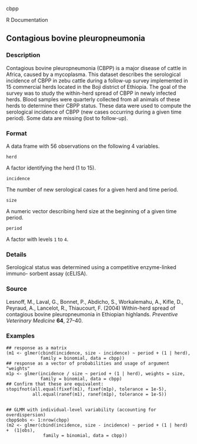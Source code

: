 cbpp

R Documentation

## Contagious bovine pleuropneumonia

### Description

Contagious bovine pleuropneumonia (CBPP) is a major disease of cattle in
Africa, caused by a mycoplasma. This dataset describes the serological
incidence of CBPP in zebu cattle during a follow-up survey implemented in 15
commercial herds located in the Boji district of Ethiopia. The goal of the
survey was to study the within-herd spread of CBPP in newly infected herds.
Blood samples were quarterly collected from all animals of these herds to
determine their CBPP status. These data were used to compute the serological
incidence of CBPP (new cases occurring during a given time period). Some data
are missing (lost to follow-up).

### Format

A data frame with 56 observations on the following 4 variables.

`herd`

A factor identifying the herd (1 to 15).

`incidence`

The number of new serological cases for a given herd and time period.

`size`

A numeric vector describing herd size at the beginning of a given time period.

`period`

A factor with levels `1` to `4`.

### Details

Serological status was determined using a competitive enzyme-linked immuno-
sorbent assay (cELISA).

### Source

Lesnoff, M., Laval, G., Bonnet, P., Abdicho, S., Workalemahu, A., Kifle, D.,
Peyraud, A., Lancelot, R., Thiaucourt, F. (2004) Within-herd spread of
contagious bovine pleuropneumonia in Ethiopian highlands. _Preventive
Veterinary Medicine_ **64**, 27–40.

### Examples

    
    ## response as a matrix
    (m1 <- glmer(cbind(incidence, size - incidence) ~ period + (1 | herd),
                 family = binomial, data = cbpp))
    ## response as a vector of probabilities and usage of argument "weights"
    m1p <- glmer(incidence / size ~ period + (1 | herd), weights = size,
                 family = binomial, data = cbpp)
    ## Confirm that these are equivalent:
    stopifnot(all.equal(fixef(m1), fixef(m1p), tolerance = 1e-5),
              all.equal(ranef(m1), ranef(m1p), tolerance = 1e-5))
    
    
    ## GLMM with individual-level variability (accounting for overdispersion)
    cbpp$obs <- 1:nrow(cbpp)
    (m2 <- glmer(cbind(incidence, size - incidence) ~ period + (1 | herd) +  (1|obs),
                  family = binomial, data = cbpp))

